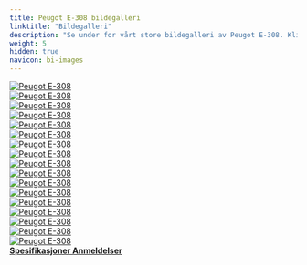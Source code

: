 ```yaml
---
title: Peugot E-308 bildegalleri
linktitle: "Bildegalleri"
description: "Se under for vårt store bildegalleri av Peugot E-308. Klikk på bildene for høyoppløselige versjoner."
weight: 5
hidden: true
navicon: bi-images
---
```

<!-- markdownlint-disable MD033 -->
<div class="row" id ="my-gallery">
	<div class="pswp-grid-item col-6 col-md-4">
		<a href="https://media.evkx.net/multimedia/models/peugot/308/e-308/exterior_1.jpg"
data-pswp-src="https://media.evkx.net/multimedia/models/peugot/308/e-308/exterior_1.jpg"
data-pswp-width="3000"
data-pswp-height="2000" 
target="_blank">
			<img src="https://media.evkx.net/multimedia/models/peugot/308/e-308/exterior_1_xst.jpg" alt="Peugot E-308" class="img-fluid " />
		</a>
	</div>
	<div class="pswp-grid-item col-6 col-md-4">
		<a href="https://media.evkx.net/multimedia/models/peugot/308/e-308/exterior_2.jpg"
data-pswp-src="https://media.evkx.net/multimedia/models/peugot/308/e-308/exterior_2.jpg"
data-pswp-width="3000"
data-pswp-height="2000" 
target="_blank">
			<img src="https://media.evkx.net/multimedia/models/peugot/308/e-308/exterior_2_xst.jpg" alt="Peugot E-308" class="img-fluid " />
		</a>
	</div>
	<div class="pswp-grid-item col-6 col-md-4">
		<a href="https://media.evkx.net/multimedia/models/peugot/308/e-308/exterior_3.jpg"
data-pswp-src="https://media.evkx.net/multimedia/models/peugot/308/e-308/exterior_3.jpg"
data-pswp-width="3000"
data-pswp-height="2000" 
target="_blank">
			<img src="https://media.evkx.net/multimedia/models/peugot/308/e-308/exterior_3_xst.jpg" alt="Peugot E-308" class="img-fluid " />
		</a>
	</div>
	<div class="pswp-grid-item col-6 col-md-4">
		<a href="https://media.evkx.net/multimedia/models/peugot/308/e-308/exterior_4.jpg"
data-pswp-src="https://media.evkx.net/multimedia/models/peugot/308/e-308/exterior_4.jpg"
data-pswp-width="3000"
data-pswp-height="2000" 
target="_blank">
			<img src="https://media.evkx.net/multimedia/models/peugot/308/e-308/exterior_4_xst.jpg" alt="Peugot E-308" class="img-fluid " />
		</a>
	</div>
	<div class="pswp-grid-item col-6 col-md-4">
		<a href="https://media.evkx.net/multimedia/models/peugot/308/e-308/exterior_5.jpg"
data-pswp-src="https://media.evkx.net/multimedia/models/peugot/308/e-308/exterior_5.jpg"
data-pswp-width="3000"
data-pswp-height="2000" 
target="_blank">
			<img src="https://media.evkx.net/multimedia/models/peugot/308/e-308/exterior_5_xst.jpg" alt="Peugot E-308" class="img-fluid " />
		</a>
	</div>
	<div class="pswp-grid-item col-6 col-md-4">
		<a href="https://media.evkx.net/multimedia/models/peugot/308/e-308/exterior_6.jpg"
data-pswp-src="https://media.evkx.net/multimedia/models/peugot/308/e-308/exterior_6.jpg"
data-pswp-width="3000"
data-pswp-height="2000" 
target="_blank">
			<img src="https://media.evkx.net/multimedia/models/peugot/308/e-308/exterior_6_xst.jpg" alt="Peugot E-308" class="img-fluid " />
		</a>
	</div>
	<div class="pswp-grid-item col-6 col-md-4">
		<a href="https://media.evkx.net/multimedia/models/peugot/308/e-308/exterior_7.jpg"
data-pswp-src="https://media.evkx.net/multimedia/models/peugot/308/e-308/exterior_7.jpg"
data-pswp-width="3000"
data-pswp-height="2000" 
target="_blank">
			<img src="https://media.evkx.net/multimedia/models/peugot/308/e-308/exterior_7_xst.jpg" alt="Peugot E-308" class="img-fluid " />
		</a>
	</div>
	<div class="pswp-grid-item col-6 col-md-4">
		<a href="https://media.evkx.net/multimedia/models/peugot/308/e-308/frontseats_1.jpg"
data-pswp-src="https://media.evkx.net/multimedia/models/peugot/308/e-308/frontseats_1.jpg"
data-pswp-width="3000"
data-pswp-height="2000" 
target="_blank">
			<img src="https://media.evkx.net/multimedia/models/peugot/308/e-308/frontseats_1_xst.jpg" alt="Peugot E-308" class="img-fluid " />
		</a>
	</div>
	<div class="pswp-grid-item col-6 col-md-4">
		<a href="https://media.evkx.net/multimedia/models/peugot/308/e-308/headlights_1.jpg"
data-pswp-src="https://media.evkx.net/multimedia/models/peugot/308/e-308/headlights_1.jpg"
data-pswp-width="3000"
data-pswp-height="2001" 
target="_blank">
			<img src="https://media.evkx.net/multimedia/models/peugot/308/e-308/headlights_1_xst.jpg" alt="Peugot E-308" class="img-fluid " />
		</a>
	</div>
	<div class="pswp-grid-item col-6 col-md-4">
		<a href="https://media.evkx.net/multimedia/models/peugot/308/e-308/interior_1.jpg"
data-pswp-src="https://media.evkx.net/multimedia/models/peugot/308/e-308/interior_1.jpg"
data-pswp-width="3000"
data-pswp-height="2000" 
target="_blank">
			<img src="https://media.evkx.net/multimedia/models/peugot/308/e-308/interior_1_xst.jpg" alt="Peugot E-308" class="img-fluid " />
		</a>
	</div>
	<div class="pswp-grid-item col-6 col-md-4">
		<a href="https://media.evkx.net/multimedia/models/peugot/308/e-308/main_1.jpg"
data-pswp-src="https://media.evkx.net/multimedia/models/peugot/308/e-308/main_1.jpg"
data-pswp-width="3000"
data-pswp-height="2000" 
target="_blank">
			<img src="https://media.evkx.net/multimedia/models/peugot/308/e-308/main_1_xst.jpg" alt="Peugot E-308" class="img-fluid " />
		</a>
	</div>
	<div class="pswp-grid-item col-6 col-md-4">
		<a href="https://media.evkx.net/multimedia/models/peugot/308/e-308/screens_1.jpg"
data-pswp-src="https://media.evkx.net/multimedia/models/peugot/308/e-308/screens_1.jpg"
data-pswp-width="3000"
data-pswp-height="2000" 
target="_blank">
			<img src="https://media.evkx.net/multimedia/models/peugot/308/e-308/screens_1_xst.jpg" alt="Peugot E-308" class="img-fluid " />
		</a>
	</div>
	<div class="pswp-grid-item col-6 col-md-4">
		<a href="https://media.evkx.net/multimedia/models/peugot/308/e-308/screens_2.jpg"
data-pswp-src="https://media.evkx.net/multimedia/models/peugot/308/e-308/screens_2.jpg"
data-pswp-width="3000"
data-pswp-height="2000" 
target="_blank">
			<img src="https://media.evkx.net/multimedia/models/peugot/308/e-308/screens_2_xst.jpg" alt="Peugot E-308" class="img-fluid " />
		</a>
	</div>
	<div class="pswp-grid-item col-6 col-md-4">
		<a href="https://media.evkx.net/multimedia/models/peugot/308/e-308/screens_3.jpg"
data-pswp-src="https://media.evkx.net/multimedia/models/peugot/308/e-308/screens_3.jpg"
data-pswp-width="3000"
data-pswp-height="2000" 
target="_blank">
			<img src="https://media.evkx.net/multimedia/models/peugot/308/e-308/screens_3_xst.jpg" alt="Peugot E-308" class="img-fluid " />
		</a>
	</div>
	<div class="pswp-grid-item col-6 col-md-4">
		<a href="https://media.evkx.net/multimedia/models/peugot/308/e-308/secondrowseats_1.jpg"
data-pswp-src="https://media.evkx.net/multimedia/models/peugot/308/e-308/secondrowseats_1.jpg"
data-pswp-width="3000"
data-pswp-height="2000" 
target="_blank">
			<img src="https://media.evkx.net/multimedia/models/peugot/308/e-308/secondrowseats_1_xst.jpg" alt="Peugot E-308" class="img-fluid " />
		</a>
	</div>
	<div class="pswp-grid-item col-6 col-md-4">
		<a href="https://media.evkx.net/multimedia/models/peugot/308/e-308/trunk_1.jpg"
data-pswp-src="https://media.evkx.net/multimedia/models/peugot/308/e-308/trunk_1.jpg"
data-pswp-width="3000"
data-pswp-height="2000" 
target="_blank">
			<img src="https://media.evkx.net/multimedia/models/peugot/308/e-308/trunk_1_xst.jpg" alt="Peugot E-308" class="img-fluid " />
		</a>
	</div>
	<div class="pswp-grid-item col-6 col-md-4">
		<a href="https://media.evkx.net/multimedia/models/peugot/308/e-308/trunk_2.jpg"
data-pswp-src="https://media.evkx.net/multimedia/models/peugot/308/e-308/trunk_2.jpg"
data-pswp-width="3000"
data-pswp-height="2000" 
target="_blank">
			<img src="https://media.evkx.net/multimedia/models/peugot/308/e-308/trunk_2_xst.jpg" alt="Peugot E-308" class="img-fluid " />
		</a>
	</div>
</div>
<script type="module">
  import PhotoSwipeLightbox from '/js/photoswipe-lightbox.esm.js';
    const lightbox = new PhotoSwipeLightbox({
       gallery: '#my-gallery',
        children: 'a',
        pswpModule: () => import('/js/photoswipe.esm.js')
    });
lightbox.init();
</script>
<div class="mt-3 mb-3">
<a href="../specifications/" class="text-decoration-none text-black">
<strong><i class="bi-arrow-left"></i> Spesifikasjoner </strong>
</a>
<a href="../reviews/" class="text-decoration-none text-black float-end">
<strong>Anmeldelser <i class="bi-arrow-right"></i></strong>
</a>
</div>
